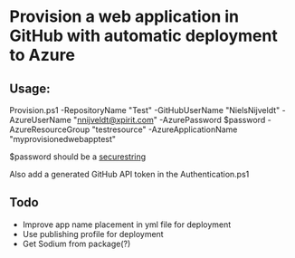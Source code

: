 # Provision a web application in GitHub with automatic deployment to Azure

## Usage:
Provision.ps1 -RepositoryName "Test" -GitHubUserName "NielsNijveldt" -AzureUserName "nnijveldt@xpirit.com" -AzurePassword $password -AzureResourceGroup "testresource" -AzureApplicationName "myprovisionedwebapptest"

$password should be a [securestring](https://docs.microsoft.com/en-us/powershell/module/microsoft.powershell.security/convertto-securestring?view=powershell-7) 

Also add a generated GitHub API token in the Authentication.ps1

## Todo
- Improve app name placement in yml file for deployment
- Use publishing profile for deployment
- Get Sodium from package(?)